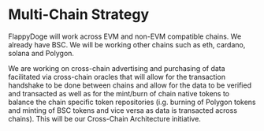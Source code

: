 # Multi-Chain Strategy

FlappyDoge will work across EVM and non-EVM compatible chains. We already have BSC. We will be working other chains such as eth, cardano, solana and Polygon.

We are working on cross-chain advertising and purchasing of data facilitated via cross-chain oracles that will allow for the transaction handshake to be done between chains and allow for the data to be verified and transacted as well as for the mint/burn of chain native tokens to balance the chain specific token repositories (i.g. burning of Polygon tokens and minting of BSC tokens and vice versa as data is transacted across chains). This will be our Cross-Chain Architecture initiative.

